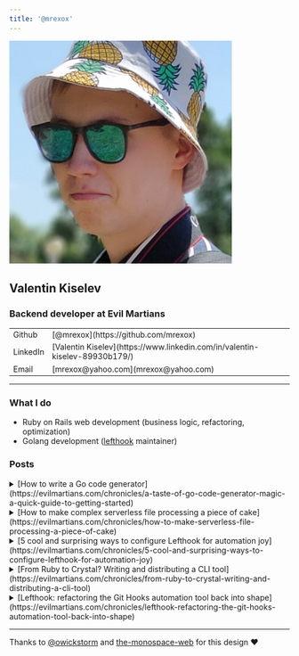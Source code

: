 ```yaml
---
title: '@mrexox'
---
```


<img src="profile.png" class="profile" />

## Valentin Kiselev

### Backend developer at Evil Martians

<table>
    <tr>
        <td>Github</td>
        <td>[@mrexox](https://github.com/mrexox)</td>
    </tr>
    <tr>
        <td>LinkedIn</td>
        <td>[Valentin Kiselev](https://www.linkedin.com/in/valentin-kiselev-89930b179/)</td>
    </tr>
    <tr>
        <td>Email</td>
        <td>[mrexox@yahoo.com](mrexox@yahoo.com)</td>
    </td>
</table>

<hr />

### What I do

- Ruby on Rails web development (business logic, refactoring, optimization)
- Golang development ([lefthook](https://github.com/evilmartians/lefthook) maintainer)

### Posts

<details>
<summary>
[How to write a Go code generator](https://evilmartians.com/chronicles/a-taste-of-go-code-generator-magic-a-quick-guide-to-getting-started)
</summary>

<p>
A small Go program which generates Go code. Some approaches and notes on making a Go code generator.
</p>
</details>

<details>
<summary>
[How to make complex serverless file processing a piece of cake](https://evilmartians.com/chronicles/how-to-make-serverless-file-processing-a-piece-of-cake)
</summary>

<p>
Sharing the approach for using GCP to process files asynchronously as they get uploaded to your Rails app. An example serverless app + the showcase of Playbook.
</p>
</details>

<details>
<summary>
[5 cool and surprising ways to configure Lefthook for automation joy](https://evilmartians.com/chronicles/5-cool-and-surprising-ways-to-configure-lefthook-for-automation-joy)
</summary>

<p>
Things I learned while using lefthook on a daily basis in many different projects + a few tips which make the local development a bit faster.
</p>
</details>

<details>
<summary>
[From Ruby to Crystal? Writing and distributing a CLI tool](https://evilmartians.com/chronicles/from-ruby-to-crystal-writing-and-distributing-a-cli-tool)
</summary>

<p>
Some notes about writing a CLI tool in Crystal lang and distributing it via Homebrew.
</p>
</details>

<details>
<summary>
[Lefthook: refactoring the Git Hooks automation tool back into shape](https://evilmartians.com/chronicles/lefthook-refactoring-the-git-hooks-automation-tool-back-into-shape)
</summary>

<p>
A story behind refactoring of lefthook. Making the messy Go codebase more or less maintainable.
</p>
</details>

<hr />

Thanks to [@owickstorm](https://github.com/owickstrom) and [the-monospace-web](https://github.com/owickstrom/the-monospace-web) for this design ❤️
